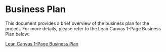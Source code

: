 # Business Plan

This document provides a brief overview of the business plan for the project. For more details, please refer to the Lean Canvas 1-Page Business Plan below:

[Lean Canvas 1-Page Business Plan](https://docs.google.com/presentation/d/1dplA_Xiua1y7TdLMrF12GdguW3nKnc8o9yYDpnBG7b0/edit#slide=id.gc8216bd24_20_0)

